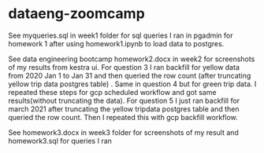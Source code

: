 # dataeng-zoomcamp
See myqueries.sql in week1 folder for sql queries I ran in pgadmin for homework 1 after using homework1.ipynb to load data to postgres.

See data engineering bootcamp homework2.docx in week2 for screenshots of my results from kestra ui. 
For question 3 I ran backfill for yellow data from 2020 Jan 1 to Jan 31 and then queried the row count (after truncating yellow trip data postgres table) . Same in question 4 but for green trip data.
I repeated these steps for gcp scheduled workflow and got same results(without truncating the data).
For question 5 I just ran backfill for march 2021 after truncating the yellow tripdata postgres table and then queried the row count.
Then I repeated this with gcp backfill workflow.

See homework3.docx in week3 folder for screenshots of my result and homework3.sql for queries I ran